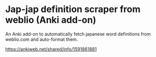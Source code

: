 # Jap-jap definition scraper from weblio (Anki add-on)
 An Anki add-on to automatically fetch japanese word definitions from weblio.com and auto-format them.
 
 https://ankiweb.net/shared/info/1591861881
